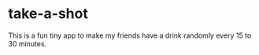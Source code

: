 # take-a-shot

This is a fun tiny app to make my friends have a drink randomly every 15 to 30 minutes.
